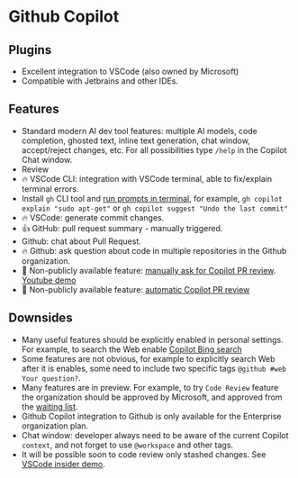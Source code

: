 # Github Copilot

## Plugins

- Excellent integration to VSCode (also owned by Microsoft)
- Compatible with Jetbrains and other IDEs.

## Features

- Standard modern AI dev tool features: multiple AI models, code completion, ghosted text, inline text generation, chat window, accept/reject changes, etc.
  For all possibilities type `/help` in the Copilot Chat window.
- Review   
- 🔥 VSCode CLI: integration with VSCode terminal, able to fix/explain terminal errors.
- Install `gh` CLI tool and [run prompts in terminal](https://docs.github.com/en/copilot/using-github-copilot/using-github-copilot-in-the-command-line), for example, `gh copilot explain "sudo apt-get"` or `gh copilot suggest "Undo the last commit"`
- 🔥 VSCode: generate commit changes.
- 👍 GitHub: pull request summary - manually triggered.
- Github: chat about Pull Request.
- 🔥 Github: ask question about code in multiple repositories in the Github organization.
- 👀 Non-publicly available feature: [manually ask for Copilot PR review](https://docs.github.com/en/copilot/using-github-copilot/code-review/using-copilot-code-review). [Youtube demo](https://www.youtube.com/watch?v=cyPaAkRfEBQ)
- 👀 Non-publicly available feature: [automatic Copilot PR review](https://docs.github.com/en/copilot/using-github-copilot/code-review/using-copilot-code-review#enabling-automatic-reviews-from-copilot)

## Downsides

- Many useful features should be explicitly enabled in personal settings.
  For example, to search the Web enable [Copilot Bing search](https://docs.github.com/en/copilot/managing-copilot/managing-copilot-as-an-individual-subscriber/managing-copilot-policies-as-an-individual-subscriber#enabling-or-disabling-web-search-for-github-copilot-chat)
- Some features are not obvious, for example to explicitly search Web after it is enables, some need to include two specific tags `@github #web Your question?`.  
- Many features are in preview.
  For example, to try `Code Review` feature the organization should be approved by Microsoft, and approved from the [waiting list](https://github.com/github-copilot/code-review-waitlist).
- Github Copilot integration to Github is only available for the Enterprise organization plan.
- Chat window: developer always need to be aware of the current Copilot `context`, and not forget to use `@workspace` and other tags.
- It will be possible soon to code review only stashed changes. See [VSCode insider demo](https://youtu.be/qHbVEDNMdGE?t=214).